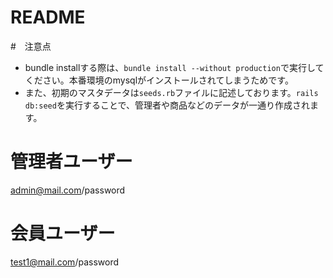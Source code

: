 # README
#　注意点
* bundle installする際は、```bundle install --without production```で実行してください。本番環境のmysqlがインストールされてしまうためです。
* また、初期のマスタデータは```seeds.rb```ファイルに記述しております。```rails db:seed```を実行することで、管理者や商品などのデータが一通り作成されます。

# 管理者ユーザー
admin@mail.com/password
# 会員ユーザー
test1@mail.com/password


<!-- This README would normally document whatever steps are necessary to get the
application up and running.

Things you may want to cover:

* Ruby version

* System dependencies

* Configuration

* Database creation

* Database initialization

* How to run the test suite

* Services (job queues, cache servers, search engines, etc.)

* Deployment instructions

* ...
 -->
